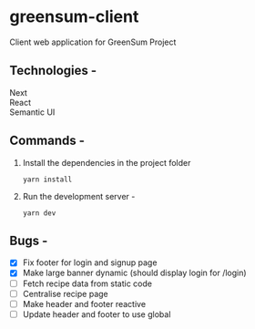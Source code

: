 # greensum-client

Client web application for GreenSum Project

## Technologies -

Next  
React  
Semantic UI

## Commands -

1. Install the dependencies in the project folder

    ```shell
    yarn install
    ```

2. Run the development server -

    ```shell
    yarn dev
    ```

## Bugs -

- [x] Fix footer for login and signup page
- [x] Make large banner dynamic (should display login for /login)
- [ ] Fetch recipe data from static code
- [ ] Centralise recipe page
- [ ] Make header and footer reactive
- [ ] Update header and footer to use global